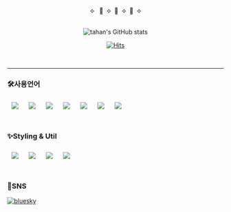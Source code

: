 <div align="center">
 <span>⯎ &nbsp 🍅 &nbsp⯎ &nbsp🍅 &nbsp⯎ &nbsp🍅 &nbsp⯎ </span>

<br/>
<br/>
  
![tahan's GitHub stats](https://github-readme-stats.vercel.app/api?username=neulrain&show_icons=true&theme=transparent&title_color=ef4444&text_color=65a30d&icon_color=ef4444)

[![Hits](https://hits.seeyoufarm.com/api/count/incr/badge.svg?url=https%3A%2F%2Fgithub.com%2Fneulrain%2F&count_bg=%23FF7070&title_bg=%23575757&icon=github.svg&icon_color=%23FFFFFF&title=watch&edge_flat=true)](https://hits.seeyoufarm.com)


</div>

<br/>

<hr />


### 🛠사용언어

<div>

<img src="https://img.shields.io/badge/HTML5-E34F26.svg?&style=flat&logo=HTML5&logoColor=white" style="margin: 10px;"/>
<img src="https://img.shields.io/badge/CSS3-1572B6?style=flat&logo=CSS3&logoColor=white" style="margin: 10px;"/>
<img src="https://img.shields.io/badge/JavaScript-F7DF1E?style=flate&logo=JavaScript&logoColor=white" style="margin: 10px;"/>
<img src="https://img.shields.io/badge/TypeScript-3178C6?style=flat&logo=TypeScript&logoColor=white" style="margin: 10px;"/>
<img src="https://img.shields.io/badge/React-61DAFB?style=flat&logo=React&logoColor=black" style="margin: 10px;"/>
<img src="https://img.shields.io/badge/Next.js-000000?style=flat&logo=Next.js&logoColor=white" style="margin: 10px;"/>
<img src="https://img.shields.io/badge/python-3776AB?style=flat&logo=python&logoColor=white" style="margin: 10px;"/>

<br/>
<br/>

### ✨Styling & Util

<img src="https://img.shields.io/badge/Sass-cc6699?style=flat&logo=Sass&logoColor=white" style="margin: 10px;"/>
<img src="https://img.shields.io/badge/tailwindcss-06B6D4?style=flat&logo=tailwindcss&logoColor=white" style="margin: 10px;"/>
<img src="https://img.shields.io/badge/GitHub-181717?style=flat&logo=GitHub&logoColor=white" style="margin: 10px;"/>
<img src="https://img.shields.io/badge/Visual Studio Code-007ACC?style=flat&logo=VisualStudioCode&logoColor=white" style="margin: 10px;"/>


</div>

<br/>

### 🦋SNS

<a href="https://bsky.app/profile/tahan00.bsky.social" target="_blank">
<img src=https://img.shields.io/badge/bluesky-0285FF.svg?&style=flat&logo=bluesky&logoColor=white alt=bluesky style="margin-bottom: 5px;" />
</a>

<br/>
